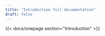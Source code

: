 ```yaml
---
title: "Introduction full documentation"
draft: false
---
```


{{< docs/onepage section="Introduction" >}}
